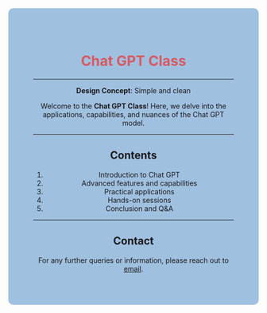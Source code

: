 <div style="background-color: #a0c0e0; padding: 50px; text-align: center; border-radius: 10px;">

# <span style="color: #D75A61;">Chat GPT Class</span>

---

**Design Concept**: Simple and clean

Welcome to the **Chat GPT Class**! Here, we delve into the applications, capabilities, and nuances of the Chat GPT model.

---

## Contents

1. Introduction to Chat GPT
2. Advanced features and capabilities
3. Practical applications
4. Hands-on sessions
5. Conclusion and Q&A

---

## Contact

For any further queries or information, please reach out to [email](mailto:email@example.com).

</div>

